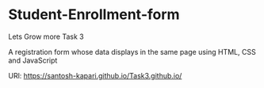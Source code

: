 # Student-Enrollment-form
Lets Grow more Task 3

A registration form whose data displays in the same page using HTML, CSS and JavaScript

URl: https://santosh-kapari.github.io/Task3.github.io/
